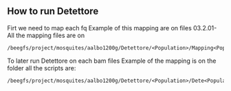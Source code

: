 ## How to run Detettore

Firt we need to map each fq
Example of this mapping are on files 03.2.01-
All the mapping files are on 

```
/beegfs/project/mosquites/aalbo1200g/Detettore/<Population>/Mapping<Population>.slurm
```
To later run Detettore on each bam files
Example of the mapping is on the folder all the scripts are:
```
/beegfs/project/mosquites/aalbo1200g/Detettore/<Population>/Dete<Population>.slurm
```
